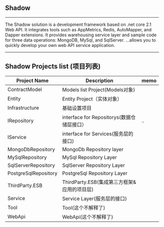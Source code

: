 ## Shadow 
-------------------------------------------------------------------------------------------------------------------------

The Shadow solution is a development framework based on .net core 2.1 Web API. It integrates tools such as AppMetrics, Redis, AutoMapper, and Dapper extensions. It provides warehousing service layer and sample code for three data operations: MongoDB, MySql, and SqlServer. ...allows you to quickly develop your own web API service application.

----------------------------------------------------------------------------------------

## Shadow Projects list (项目列表) 

|Project Name|Description|memo|
|-|-|-|
|ContractModel|Models list Project(Models对象) ||
|Entity|Entity Project（实体对象）||
|Infrastructure|基础设置项目|
|IRepository|interface for Repositorys(数据仓储层接口）|..|
|IService|interface for Services(服务层的接口)||
|MongoDbRepository|MongoDb Repository layer||
|MySqlRepository|MySql Repository Layer||
|SqlServerRepository|SqlServer Repository Layer||
|PostgreSqlRepository|PostgreSql Repository Layer||
|ThirdParty.ESB|ThirdParty.ESB(集成第三方框架&应用的项目层)||
|Service|Service Layer(服务层的接口)||
|Tool|Tool(这个不解释了)||
|WebApi|WebApi(这个不解释了)||